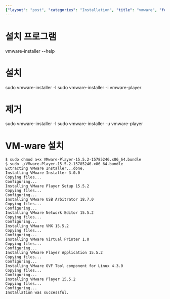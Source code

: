 ```yaml
---
{"layout": "post", "categories": "Installation", "title": "vmware", "feature-img": "assets/img/feature_img.png"}
---
```

# 설치 프로그램
vmware-installer --help

# 설치
sudo vmware-installer -l
sudo vmware-installer -i vmware-player

# 제거
sudo vmware-installer -l
sudo vmware-installer -u vmware-player

# VM-ware 설치
```
$ sudo chmod a+x VMware-Player-15.5.2-15785246.x86_64.bundle
$ sudo ./VMware-Player-15.5.2-15785246.x86_64.bundle
Extracting VMware Installer...done.
Installing VMware Installer 3.0.0
Copying files...
Configuring...
Installing VMware Player Setup 15.5.2
Copying files...
Configuring...
Installing VMware USB Arbitrator 18.7.0
Copying files...
Configuring...
Installing VMware Network Editor 15.5.2
Copying files...
Configuring...
Installing VMware VMX 15.5.2
Copying files...
Configuring...
Installing VMware Virtual Printer 1.0
Copying files...
Configuring...
Installing VMware Player Application 15.5.2
Copying files...
Configuring...
Installing VMware OVF Tool component for Linux 4.3.0
Copying files...
Configuring...
Installing VMware Player 15.5.2
Copying files...
Configuring...
Installation was successful.
```
